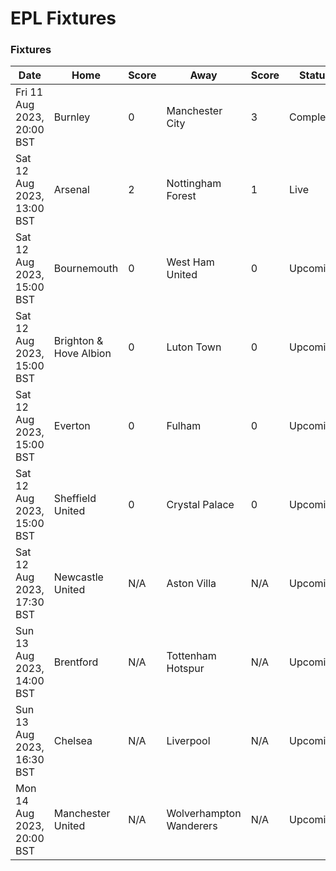 # EPL Fixtures

### Fixtures

<!-- START_TABLE -->
| Date | Home | Score | Away | Score | Status |
|-------------|--------|--------------|--------|--------------|--------|
| Fri 11 Aug 2023, 20:00 BST | Burnley | 0 | Manchester City | 3 | Completed |
| Sat 12 Aug 2023, 13:00 BST | Arsenal | 2 | Nottingham Forest | 1 | Live |
| Sat 12 Aug 2023, 15:00 BST | Bournemouth | 0 | West Ham United | 0 | Upcoming |
| Sat 12 Aug 2023, 15:00 BST | Brighton & Hove Albion | 0 | Luton Town | 0 | Upcoming |
| Sat 12 Aug 2023, 15:00 BST | Everton | 0 | Fulham | 0 | Upcoming |
| Sat 12 Aug 2023, 15:00 BST | Sheffield United | 0 | Crystal Palace | 0 | Upcoming |
| Sat 12 Aug 2023, 17:30 BST | Newcastle United | N/A | Aston Villa | N/A | Upcoming |
| Sun 13 Aug 2023, 14:00 BST | Brentford | N/A | Tottenham Hotspur | N/A | Upcoming |
| Sun 13 Aug 2023, 16:30 BST | Chelsea | N/A | Liverpool | N/A | Upcoming |
| Mon 14 Aug 2023, 20:00 BST | Manchester United | N/A | Wolverhampton Wanderers | N/A | Upcoming |
<!-- END_TABLE -->
